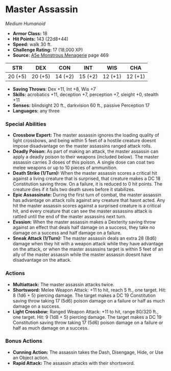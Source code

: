 # Master Assassin

*Medium* *Humanoid*

- **Armor Class:** 18
- **Hit Points:** 143 (22d8+44)
- **Speed:** walk 30 ft.
- **Challenge Rating:** 17 (18,000 XP)
- **Source:** [A5e Monstrous Menagerie](https://enpublishingrpg.com/products/level-up-monstrous-menagerie-a5e) page 469

| STR | DEX | CON | INT | WIS | CHA |
| --- | --- | --- | --- | --- | --- |
| 20 (+5) | 20 (+5) | 14 (+2) | 15 (+2) | 12 (+1) | 12 (+1) |

- **Saving Throws**: Dex +11, Int +8, Wis +7
- **Skills:** acrobatics +11, deception +7, perception +7, sleight +0, stealth +11
- **Senses:** blindsight 20 ft., darkvision 60 ft., passive Perception 17
- **Languages:** any three

### Special Abilities

- **Crossbow Expert:** The master assassin ignores the loading quality of light crossbows, and being within 5 feet of a hostile creature doesnt impose disadvantage on the master assassins ranged attack rolls.
- **Deadly Poison:** As part of making an attack, the master assassin can apply a deadly poison to their weapons (included below). The master assassin carries 3 doses of this poison. A single dose can coat two melee weapons or up to 10 pieces of ammunition.
- **Death Strike (1/Turn):** When the master assassin scores a critical hit against a living creature that is surprised, that creature makes a DC 18 Constitution saving throw. On a failure, it is reduced to 0 hit points. The creature dies if it fails two death saves before it stabilizes.
- **Epic Assassinate:** During the first turn of combat, the master assassin has advantage on attack rolls against any creature that hasnt acted. Any hit the master assassin scores against a surprised creature is a critical hit, and every creature that can see the master assassins attack is rattled until the end of the master assassins next turn.
- **Evasion:** When the master assassin makes a Dexterity saving throw against an effect that deals half damage on a success, they take no damage on a success and half damage on a failure.
- **Sneak Attack (1/Turn):** The master assassin deals an extra 28 (8d6) damage when they hit with a weapon attack while they have advantage on the attack, or when the master assassins target is within 5 feet of an ally of the master assassin while the master assassin doesnt have disadvantage on the attack.

### Actions

- **Multiattack:** The master assassin attacks twice.
- **Shortsword:** Melee Weapon Attack: +11 to hit, reach 5 ft., one target. Hit: 8 (1d6 + 5) piercing damage. The target makes a DC 19 Constitution saving throw  taking 17 (5d6) poison damage on a failure  or half as much damage on a success.
- **Light Crossbow:** Ranged Weapon Attack: +11 to hit, range 80/320 ft., one target. Hit: 9 (1d8 + 5) piercing damage. The target makes a DC 19 Constitution saving throw  taking 17 (5d6) poison damage on a failure  or half as much damage on a success.

### Bonus Actions

- **Cunning Action:** The assassin takes the Dash, Disengage, Hide, or Use an Object action.
- **Rapid Attack:** The assassin attacks with their shortsword.


